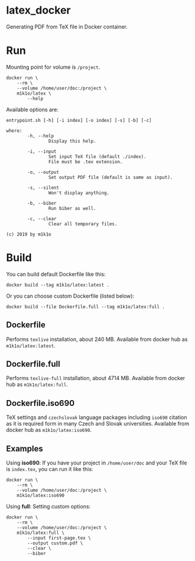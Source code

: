 # latex_docker
Generating PDF from TeX file in Docker container.

# Run

Mounting point for volume is `/project`.
```
docker run \
	--rm \
	--volume /home/user/doc:/project \
	m1k1o/latex \
		--help
```

Available options are:
```
entrypoint.sh [-h] [-i index] [-o index] [-s] [-b] [-c]

where:
        -h, --help
                Display this help.

        -i, --input
                Set input TeX file (default ./index).
                File must be .tex extension.

        -o, --output
                Set output PDF file (default is same as input).

        -s, --silent
                Won't display anything.

        -b, --biber
                Run biber as well.

        -c, --clear
                Clear all temporary files.

(c) 2019 by m1k1o
```

# Build

You can build default Dockerfile like this:
```
docker build --tag m1k1o/latex:latest .
```

Or you can choose custom Dockerfile (listed below):
```
docker build --file Dockerfile.full --tag m1k1o/latex:full .
```

## Dockerfile
Performs `texlive` installation, about 240 MB. Available from docker hub as `m1k1o/latex:latest`.

## Dockerfile.full
Performs `texlive-full` installation, about 4714 MB. Available from docker hub as `m1k1o/latex:full`.

## Dockerfile.iso690
TeX settings and `czechslovak` language packages including `iso690` citation as it is required form in many Czech and Slovak universities. Available from docker hub as `m1k1o/latex:iso690`.

## Examples

Using **iso690**: If you have your project in `/home/user/doc` and your TeX file is `index.tex`, you can run it like this:
```
docker run \
	--rm \
	--volume /home/user/doc:/project \
	m1k1o/latex:iso690
```

Using **full**: Setting custom options:
```
docker run \
	--rm \
	--volume /home/user/doc:/project \
	m1k1o/latex:full \
		--input first-page.tex \
		--output custom.pdf \
		--clear \
		--biber
```
